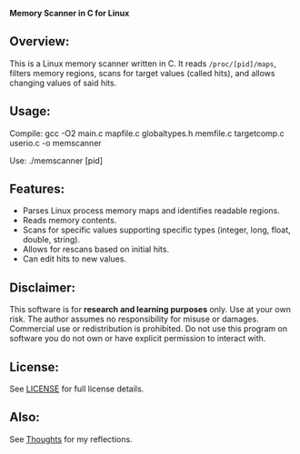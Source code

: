 **Memory Scanner in C for Linux**

## Overview:
This is a Linux memory scanner written in C. It reads `/proc/[pid]/maps`, filters memory regions, scans for target values (called hits), and allows changing values of said hits.

## Usage:
Compile:
gcc -O2 main.c mapfile.c globaltypes.h memfile.c targetcomp.c userio.c -o memscanner

Use:
./memscanner [pid]

## Features:
- Parses Linux process memory maps and identifies readable regions.
- Reads memory contents.
- Scans for specific values supporting specific types (integer, long, float, double, string).
- Allows for rescans based on initial hits. 
- Can edit hits to new values.

## Disclaimer:
This software is for **research and learning purposes** only.
Use at your own risk. The author assumes no responsibility for misuse or damages.  
Commercial use or redistribution is prohibited.
Do not use this program on software you do not own or have explicit permission to interact with.

## License:
See [LICENSE](LICENSE) for full license details.

## Also:
See [Thoughts](thoughts/thoughts.txt) for my reflections.




